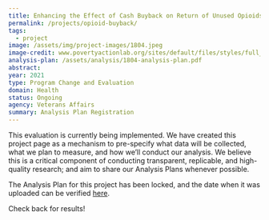 ```yaml
---
title: Enhancing the Effect of Cash Buyback on Return of Unused Opioids
permalink: /projects/opioid-buyback/
tags: 
  - project
image: /assets/img/project-images/1804.jpeg
image-credit: www.povertyactionlab.org/sites/default/files/styles/full_width_medium_cropped/public/images/2020/09/shutterstock_56850349%20%281%29.jpg?itok=hP7k_NOE
analysis-plan: /assets/analysis/1804-analysis-plan.pdf
abstract: 
year: 2021
type: Program Change and Evaluation
domain: Health
status: Ongoing
agency: Veterans Affairs
summary: Analysis Plan Registration
---
```


This evaluation is currently being implemented. We have created this project page as a mechanism to pre-specify what data will be collected, what we plan to measure, and how we’ll conduct our analysis. We believe this is a critical component of conducting transparent, replicable, and high-quality research; and aim to share our Analysis Plans whenever possible.

The Analysis Plan for this project has been locked, and the date when it was uploaded can be verified <a href="https://github.com/gsa-oes/office-of-evaluation-sciences/commits/master/assets/analysis/1804-analysis-plan.pdf">here</a>. 

Check back for results!
